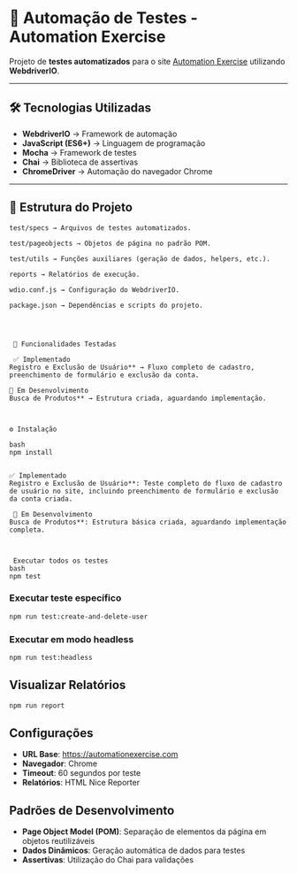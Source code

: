 # 🚀 Automação de Testes - Automation Exercise

Projeto de **testes automatizados** para o site [Automation Exercise](https://automationexercise.com) utilizando **WebdriverIO**.

---

## 🛠 Tecnologias Utilizadas

- **WebdriverIO** → Framework de automação
- **JavaScript (ES6+)** → Linguagem de programação
- **Mocha** → Framework de testes
- **Chai** → Biblioteca de assertivas
- **ChromeDriver** → Automação do navegador Chrome

---

## 📂 Estrutura do Projeto




```
test/specs → Arquivos de testes automatizados.

test/pageobjects → Objetos de página no padrão POM.

test/utils → Funções auxiliares (geração de dados, helpers, etc.).

reports → Relatórios de execução.

wdio.conf.js → Configuração do WebdriverIO.

package.json → Dependências e scripts do projeto.




 📌 Funcionalidades Testadas

 ✅ Implementado
Registro e Exclusão de Usuário** → Fluxo completo de cadastro, preenchimento de formulário e exclusão da conta.

📝 Em Desenvolvimento
Busca de Produtos** → Estrutura criada, aguardando implementação.



⚙️ Instalação

bash
npm install


✅ Implementado
Registro e Exclusão de Usuário**: Teste completo do fluxo de cadastro de usuário no site, incluindo preenchimento de formulário e exclusão da conta criada.

 📝 Em Desenvolvimento
Busca de Produtos**: Estrutura básica criada, aguardando implementação completa.



 Executar todos os testes
bash
npm test
```

### Executar teste específico
```bash
npm run test:create-and-delete-user
```

### Executar em modo headless
```bash
npm run test:headless
```

## Visualizar Relatórios

```bash
npm run report
```

## Configurações

- **URL Base**: https://automationexercise.com
- **Navegador**: Chrome
- **Timeout**: 60 segundos por teste
- **Relatórios**: HTML Nice Reporter

## Padrões de Desenvolvimento

- **Page Object Model (POM)**: Separação de elementos da página em objetos reutilizáveis
- **Dados Dinâmicos**: Geração automática de dados para testes
- **Assertivas**: Utilização do Chai para validações


